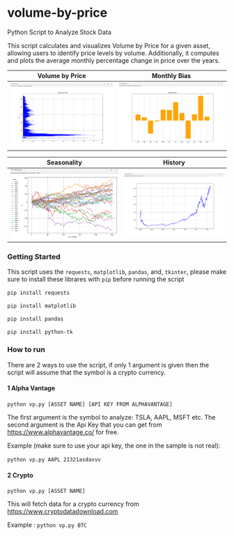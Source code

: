 # volume-by-price
Python Script to Analyze Stock Data

This script calculates and visualizes Volume by Price for a given asset, allowing users to identify price levels by volume.
Additionally, it computes and plots the average monthly percentage change in price over the years.

Volume by Price              |  Monthly Bias
:-------------------------:|:-------------------------:
![Volume By Price](images/preview_1.png)  |  ![Monthly Bias](images/preview_2.png)


Seasonality              |  History
:-------------------------:|:-------------------------:
![Seasonality](images/preview_3.png)  | ![History](images/preview_4.png)



### Getting Started

This script uses the `requests`, `matplotlib`, `pandas`, and, `tkinter`, please make sure to install these librares with `pip` before running the script

```
pip install requests
```
```
pip install matplotlib
```
```
pip install pandas
```
```
pip install python-tk
```


### How to run
There are 2 ways to use the script, if only 1 argument is given then the script will assume that the symbol is a crypto currency.

#### 1 Alpha Vantage
```python vp.py [ASSET NAME] [API KEY FROM ALPHAVANTAGE]```

The first argument is the symbol to analyze: TSLA, AAPL, MSFT etc. The second argument is the Api Key that you can get from https://www.alphavantage.co/ for free.

Example (make sure to use your api key, the one in the sample is not real):

 ```python vp.py AAPL 21321asdavvv```

#### 2 Crypto
```python vp.py [ASSET NAME] ```

This will fetch data for a crypto currency from https://www.cryptodatadownload.com



Example : ```python vp.py BTC```
